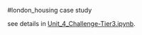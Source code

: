 #london_housing case study

see details in [Unit_4_Challenge-Tier3.ipynb](./Unit_4_Challenge-Tier3.ipynb).
